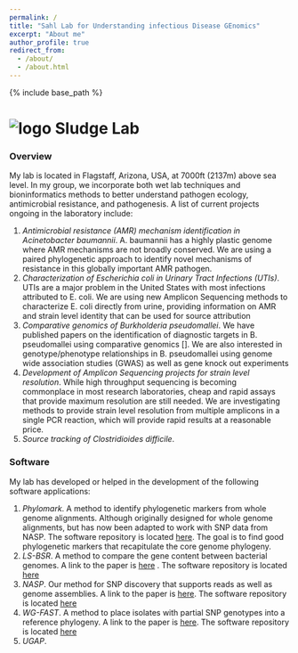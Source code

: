 ```yaml
---
permalink: /
title: "Sahl Lab for Understanding infectious Disease GEnomics" 
excerpt: "About me"
author_profile: true
redirect_from: 
  - /about/
  - /about.html
---
```


{% include base_path %}

# ![logo](https://github.com/jasonsahl/jasonsahl.github.io/tree/master/images/Sludge.jpg) Sludge Lab

### Overview

My lab is located in Flagstaff, Arizona, USA, at 7000ft (2137m) above sea level. In my group, we incorporate both wet
lab techniques and bioninformatics methods to better understand pathogen ecology, antimicrobial resistance, and 
pathogenesis. A list of current projects ongoing in the laboratory include:

1. *Antimicrobial resistance (AMR) mechanism identification in Acinetobacter baumannii*. A. baumannii has a highly plastic
 genome where AMR mechanisms are not broadly conserved. We are using a paired phylogenetic approach to identify novel
 mechanisms of resistance in this globally important AMR pathogen.  
2. *Characterization of Escherichia coli in Urinary Tract Infections (UTIs)*. UTIs are a major problem in the United
States with most infections attributed to E. coli. We are using new Amplicon Sequencing methods to characterize E. coli 
directly from urine, providing information on AMR and strain level identity that can be used for source attribution  
3. *Comparative genomics of Burkholderia pseudomallei*. We have published papers on the identification of diagnostic targets
 in B. pseudomallei using comparative genomics []. We are also interested in genotype/phenotype relationships in B. pseudomallei
 using genome wide association studies (GWAS) as well as gene knock out experiments  
4. *Development of Amplicon Sequencing projects for strain level resolution*. While high throughput sequencing is becoming 
commonplace in most research laboratories, cheap and rapid assays that provide maximum resolution are still needed. We are
 investigating methods to provide strain level resolution from multiple amplicons in a single PCR reaction, which will 
 provide rapid results at a reasonable price.  
5. *Source tracking of Clostridioides difficile*.  

### Software

My lab has developed or helped in the development of the following software applications:

1. *Phylomark*. A method to identify phylogenetic markers from whole genome alignments. Although originally designed
for whole genome alignments, but has now been adapted to work with SNP data from NASP. The software repository
is located [here](https://github.com/jasonsahl/Phylomark). The goal is to find good phylogenetic markers that
recapitulate the core genome phylogeny.  
2. *LS-BSR*. A method to compare the gene content between bacterial genomes. A  link to the paper is [here](https://peerj.com/articles/332/)
. The software repository is located [here](https://github.com/jasonsahl/LS-BSR)  
3. *NASP*. Our method for SNP discovery that supports reads as well as genome assemblies. A link to the paper is [here](http://mgen.microbiologyresearch.org/content/journal/mgen/10.1099/mgen.0.000074).
  The software repository is located [here](https://github.com/TGenNorth/NASP)  
4. *WG-FAST*. A method to place isolates with partial SNP genotypes into a reference phylogeny. A link to the paper is [here](https://genomemedicine.biomedcentral.com/articles/10.1186/s13073-015-0176-9).
  The software repository is located [here](https://github.com/jasonsahl/wgfast)  
5. *UGAP*.  